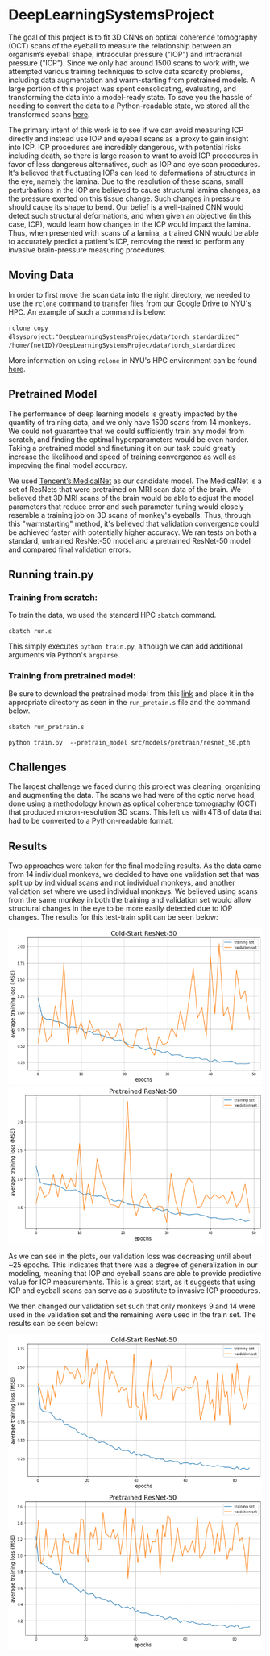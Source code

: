 # DeepLearningSystemsProject

The goal of this project is to fit 3D CNNs on optical coherence tomography (OCT) scans of the eyeball to measure the relationship between an organism’s eyeball shape, intraocular pressure ("IOP") and intracranial pressure ("ICP"). Since we only had around 1500 scans to work with, we attempted various training techniques to solve data scarcity problems, including data augmentation and warm-starting from pretrained models. A large portion of this project was spent consolidating, evaluating, and transforming the data into a model-ready state. To save you the hassle of needing to convert the data to a Python-readable state, we stored all the transformed scans [here](https://drive.google.com/drive/folders/1V_glXCRkb0v1KCIRqZevNC-ZhherPsWg?usp=sharing).

The primary intent of this work is to see if we can avoid measuring ICP directly and instead use IOP and eyeball scans as a proxy to gain insight into ICP. ICP procedures are incredibly dangerous, with potential risks including death, so there is large reason to want to avoid ICP procedures in favor of less dangerous alternatives, such as IOP and eye scan procedures. It's believed that fluctuating IOPs can lead to deformations of structures in the eye, namely the lamina. Due to the resolution of these scans, small perturbations in the IOP are believed to cause structural lamina changes, as the pressure exerted on this tissue change. Such changes in pressure should cause its shape to bend. Our belief is a well-trained CNN would detect such structural deformations, and when given an objective (in this case, ICP), would learn how changes in the ICP would impact the lamina. Thus, when presented with scans of a lamina, a trained CNN would be able to accurately predict a patient's ICP, removing the need to perform any invasive brain-pressure measuring procedures. 

## Moving Data

In order to first move the scan data into the right directory, we needed to use the `rclone` command to transfer files from our Google Drive to NYU's HPC. An example of such a command is below: 

`rclone copy dlsysproject:"DeepLearningSystemsProjec/data/torch_standardized" /home/{netID}/DeepLearningSystemsProjec/data/torch_standardized`

More information on using `rclone` in NYU's HPC environment can be found [here](https://noisyneuron.github.io/nyu-hpc/transfer.html).

## Pretrained Model

The performance of deep learning models is greatly impacted by the quantity of training data, and we only have 1500 scans from 14 monkeys. We could not guarantee that we could sufficiently train any model from scratch, and finding the optimal hyperparameters would be even harder. Taking a pretrained model and finetuning it on our task could greatly increase the likelihood and speed of training convergence as well as improving the final model accuracy. 

We used [Tencent’s MedicalNet](https://github.com/Tencent/MedicalNet) as our candidate model. The MedicalNet is a set of ResNets that were pretrained on MRI scan data of the brain. We believed that 3D MRI scans of the brain would be able to adjust the model parameters that reduce error and such parameter tuning would closely resemble a training job on 3D scans of monkey's eyeballs. Thus, through this "warmstarting" method, it's believed that validation convergence could be achieved faster with potentially higher accuracy. We ran tests on both a standard, untrained ResNet-50 model and a pretrained ResNet-50 model and compared final validation errors.

## Running train.py

### Training from scratch:

To train the data, we used the standard HPC `sbatch` command.

`sbatch run.s`

This simply executes `python train.py`, although we can add additional arguments via Python's `argparse`.

### Training from pretrained model:

Be sure to download the pretrained model from this [link](https://drive.google.com/drive/folders/1vkUCMRycYyYP4vg6CakTxsctuaC8DJjm?usp=sharing) and place it in the appropriate directory as seen in the `run_pretain.s` file and the command below.

`sbatch run_pretrain.s`

`python train.py  --pretrain_model src/models/pretrain/resnet_50.pth`

## Challenges

The largest challenge we faced during this project was cleaning, organizing and augmenting the data. The scans we had were of the optic nerve head, done using a methodology known as optical coherence tomography (OCT) that produced micron-resolution 3D scans. This left us with 4TB of data that had to be converted to a Python-readable format. 

## Results

Two approaches were taken for the final modeling results. As the data came from 14 individual monkeys, we decided to have one validation set that was split up by individual scans and not individual monkeys, and another validation set where we used individual monkeys. We believed using scans from the same monkey in both the training and validation set would allow structural changes in the eye to be more easily detected due to IOP changes. The results for this test-train split can be seen below: 

<img src="figures/cold-start-small-val.png" align=mid />

<img src="figures/pretrained-small-val.png" align=mid />

As we can see in the plots, our validation loss was decreasing until about ~25 epochs. This indicates that there was a degree of generalization in our modeling, meaning that IOP and eyeball scans are able to provide predictive value for ICP measurements. This is a great start, as it suggests that using IOP and eyeball scans can serve as a substitute to invasive ICP procedures.

We then changed our validation set such that only monkeys 9 and 14 were used in the validation set and the remaining were used in the train set. The results can be seen below:

<img src="figures/cold-start-full-val.png" align=mid />

<img src="figures/pretrained-full-val.png" align=mid />